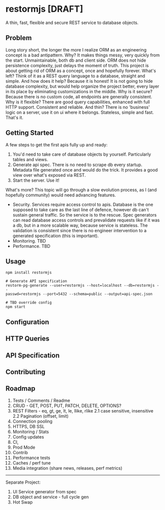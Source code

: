 # restormjs [DRAFT]
A thin, fast, flexible and secure REST service to database objects.

## Problem
Long story short, the longer the more I realize ORM as an engineering concept is a bad antipattern. Why? It makes things messy, very quickly from the start. Unmaintainable, both db and client side. ORM does not hide persistence complexity, just delays the moment of truth. This project is about getting rid of ORM as a concept, once and hopefully forever.
What's left? Think of it as a REST query language to a database, straight and simple.
And how does it help? Because it is honest! It is not going to hide database complexity, but would help organize the project better, every layer in its place by eliminating customizations in the middle. Why is it secure? Because there is no custom code, all endpoints are generally consistent.
Why is it flexible? There are good query capabilities, enhanced with full HTTP support. Consistent and reliable.
And thin? There is no 'business' logic on a server, use it on ui where it belongs. Stateless, simple and fast. That's it.

## Getting Started
A few steps to get the first apis fully up and ready:
1. You'd need to take care of database objects by yourself. Particularly tables and views.
2. Generate api spec. There is no need to scrape db every startup. Metadata file generated once and would do the trick. It provides a good view over what's exposed via REST.
3. Start the server. Use it!

What's more?
This topic will go through a slow evolution process, as I (and hopefully community) would need advancing features.
* Security. Services require access control to apis. Database is the one supposed to take care as the last line of defence, however db can't sustain general traffic. So the service is to the rescue. Spec generators can read database access controls and prevalidate requests like if it was a db, but in a more scalable way, because service is stateless. The validation is consistent since there is no engineer intervention to a generated specification (this is important).
* Monitoring. TBD
* Performance. TBD

## Usage
```
npm install restormjs

# Generate API specification
restorm-pg-generate --user=restormjs --host=localhost --db=restormjs --
passwd=restormjs --port=5432 --schema=public --output=api-spec.json

# TBD override config
npm start
```

## Configuration

## HTTP Queries

## API Specification

## Contributing

## Roadmap
1. Tests / Comments / Readme
2. CRUD - GET, POST, PUT, PATCH, DELETE, OPTIONS?
3. REST Filters - eq, gt, ge, lt, le, llike, rlike
   2.1 case sensitive, insensitive
   2.2 Pagination (offset, limit)
4. Connection pooling
5. HTTPS, DB SSL
6. Monitoring / Stats
7. Config updates
8. CI,
9. Prod Mode
10. Contrib
11. Performance tests
12. Caches / perf tune
13. Media integration (share news, releases, perf metrics)

----
Separate Project:
1. UI Service generator from spec
2. DB object and service - full cycle gen
3. Hot Swap
